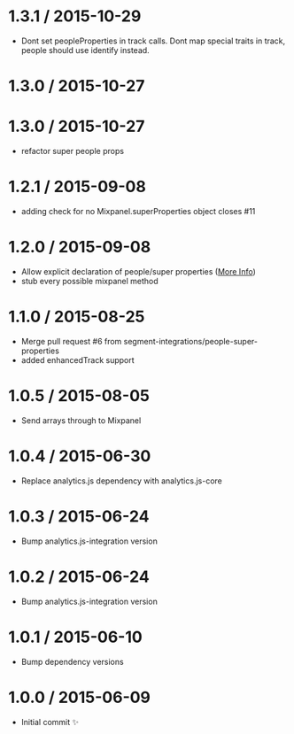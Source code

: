 
1.3.1 / 2015-10-29
==================

  * Dont set peopleProperties in track calls. Dont map special traits in track, people should use identify instead.

1.3.0 / 2015-10-27
==================



1.3.0 / 2015-10-27
==================

  * refactor super people props

1.2.1 / 2015-09-08
==================

  * adding check for no Mixpanel.superProperties object closes #11

1.2.0 / 2015-09-08
==================

  * Allow explicit declaration of people/super properties ([More Info](https://github.com/segment-integrations/analytics.js-integration-mixpanel/pull/10))
  * stub every possible mixpanel method

1.1.0 / 2015-08-25
==================

  * Merge pull request #6 from segment-integrations/people-super-properties
  * added enhancedTrack support

1.0.5 / 2015-08-05
==================

  * Send arrays through to Mixpanel

1.0.4 / 2015-06-30
==================

  * Replace analytics.js dependency with analytics.js-core

1.0.3 / 2015-06-24
==================

  * Bump analytics.js-integration version

1.0.2 / 2015-06-24
==================

  * Bump analytics.js-integration version

1.0.1 / 2015-06-10
==================

  * Bump dependency versions

1.0.0 / 2015-06-09
==================

  * Initial commit :sparkles:
